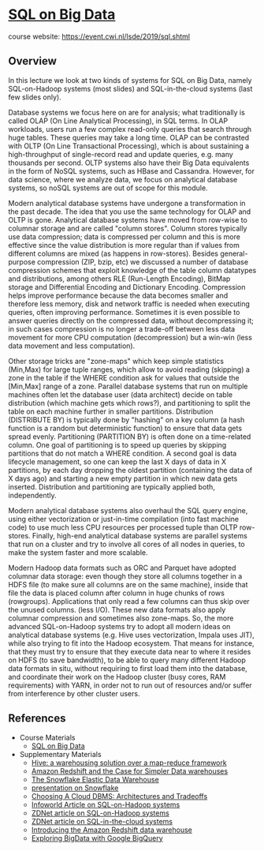 # [SQL on Big Data](https://hackmd.io/@distributed-systems-engineering/nosql-systems)

course website: https://event.cwi.nl/lsde/2019/sql.shtml

## Overview

In this lecture we look at two kinds of systems for SQL on Big Data, namely SQL-on-Hadoop systems (most slides) and SQL-in-the-cloud systems (last few slides only).

Database systems we focus here on are for analysis; what traditionally is called OLAP (On Line Analytical Processing), in SQL terms. In OLAP workloads, users run a few complex read-only queries that search through huge tables. These queries may take a long time. OLAP can be contrasted with OLTP (On Line Transactional Processing), which is about sustaining a high-throughput of single-record read and update queries, e.g. many thousands per second. OLTP systems also have their Big Data equivalents in the form of NoSQL systems, such as HBase and Cassandra. However, for data science, where we analyze data, we focus on analytical database systems, so noSQL systems are out of scope for this module.

Modern analytical database systems have undergone a transformation in the past decade. The idea that you use the same technology for OLAP and OLTP is gone. Analytical database systems have moved from row-wise to columnar storage and are called "column stores". Column stores typically use data compression; data is compressed per column and this is more effective since the value distribution is more regular than if values from different columns are mixed (as happens in row-stores). Besides general-purpose compression (ZIP, bzip, etc) we discussed a number of database compression schemes that exploit knowledge of the table column datatypes and distributions, among others RLE (Run-Length Encoding), BitMap storage and Differential Encoding and Dictionary Encoding. Compression helps improve performance because the data becomes smaller and therefore less memory, disk and network traffic is needed when executing queries, often improving performance. Sometimes it is even possible to answer queries directly on the compressed data, without decompressing it; in such cases compression is no longer a trade-off between less data movement for more CPU computation (decompression) but a win-win (less data movement and less computation).

Other storage tricks are "zone-maps" which keep simple statistics (Min,Max) for large tuple ranges, which allow to avoid reading (skipping) a zone in the table if the WHERE condition ask for values that outside the [Min,Max] range of a zone. Parallel database systems that run on multiple machines often let the database user (data architect) decide on table distribution (which machine gets which rows?), and partitioning to split the table on each machine further in smaller partitions. Distribution (DISTRIBUTE BY) is typically done by "hashing" on a key column (a hash function is a random but deterministic function) to ensure that data gets spread evenly. Partitioning (PARTITION BY) is often done on a time-related column. One goal of partitioning is to speed up queries by skipping partitions that do not match a WHERE condition. A second goal is data lifecycle management, so one can keep the last X days of data in X partitions, by each day dropping the oldest partition (containing the data of X days ago) and starting a new empty partition in which new data gets inserted. Distribution and partitioning are typically applied both, independently.

Modern analytical database systems also overhaul the SQL query engine, using either vectorization or just-in-time compilation (into fast machine code) to use much less CPU resources per processed tuple than OLTP row-stores. Finally, high-end analytical database systems are parallel systems that run on a cluster and try to involve all cores of all nodes in queries, to make the system faster and more scalable.

Modern Hadoop data formats such as ORC and Parquet have adopted columnar data storage: even though they store all columns together in a HDFS file (to make sure all columns are on the same machine), inside that file the data is placed column after column in huge chunks of rows (rowgroups). Applications that only read a few columns can thus skip over the unused columns. (less I/O). These new data formats also apply columnar compression and sometimes also zone-maps. So, the more advanced SQL-on-Hadoop systems try to adopt all modern ideas on analytical database systems (e.g. Hive uses vectorization, Impala uses JIT), while also trying to fit into the Hadoop ecosystem. That means for instance, that they must try to ensure that they execute data near to where it resides on HDFS (to save bandwidth), to be able to query many different Hadoop data formats in situ, without requiring to first load them into the database, and coordinate their work on the Hadoop cluster (busy cores, RAM requirements) with YARN, in order not to run out of resources and/or suffer from interference by other cluster users.

## References

- Course Materials
    - [SQL on Big Data](https://github.com/cyyeh/large-scale-data-engineering/blob/master/sql/08-SQL%20on%20Big%20Data.pdf)
- Supplementary Materials
    - [Hive: a warehousing solution over a map-reduce framework](https://github.com/cyyeh/large-scale-data-engineering/blob/master/sql/hive.pdf)
    - [Amazon Redshift and the Case for Simpler Data warehouses](https://github.com/cyyeh/large-scale-data-engineering/blob/master/sql/aws-redshift.pdf)
    - [The Snowflake Elastic Data Warehouse](https://github.com/cyyeh/large-scale-data-engineering/blob/master/sql/snowflake.pdf)
    - [presentation on Snowflake](https://github.com/cyyeh/large-scale-data-engineering/blob/master/sql/snowflake-slide.pdf)
    - [Choosing A Cloud DBMS: Architectures and Tradeoffs](https://github.com/cyyeh/large-scale-data-engineering/blob/master/sql/choosing-cloud-dbms.pdf)
    - [Infoworld Article on SQL-on-Hadoop systems](https://www.infoworld.com/article/2683729/10-ways-to-query-hadoop-with-sql.html)
    - [ZDNet article on SQL-on-Hadoop systems](https://www.zdnet.com/article/sql-and-hadoop-its-complicated/)
    - [ZDNet article on SQL-in-the-cloud systems](https://www.zdnet.com/article/cloud-data-warehouse-race-heats-up/)
    - [Introducing the Amazon Redshift data warehouse](https://www.youtube.com/watch?v=JxLpj_TnisM)
    - [Exploring BigData with Google BigQuery](https://www.slideshare.net/DharmeshVaya/exploring-bigdata-with-google-bigquery)